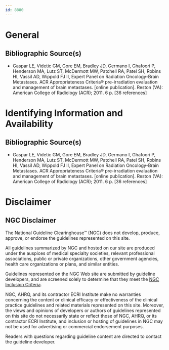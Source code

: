 ```yaml
---
id: 8880
---
```


# General

## Bibliographic Source(s)

- Gaspar LE, Videtic GM, Gore EM, Bradley JD, Germano I, Ghafoori P, Henderson MA, Lutz ST, McDermott MW, Patchell RA, Patel SH, Robins HI, Vassil AD, Wippold FJ II, Expert Panel on Radiation Oncology-Brain Metastases. ACR Appropriateness Criteria® pre-irradiation evaluation and management of brain metastases. [online publication]. Reston (VA): American College of Radiology (ACR); 2011. 6 p. [36 references]

# Identifying Information and Availability

## Bibliographic Source(s)

- Gaspar LE, Videtic GM, Gore EM, Bradley JD, Germano I, Ghafoori P, Henderson MA, Lutz ST, McDermott MW, Patchell RA, Patel SH, Robins HI, Vassil AD, Wippold FJ II, Expert Panel on Radiation Oncology-Brain Metastases. ACR Appropriateness Criteria® pre-irradiation evaluation and management of brain metastases. [online publication]. Reston (VA): American College of Radiology (ACR); 2011. 6 p. [36 references]

# Disclaimer

## NGC Disclaimer

The National Guideline Clearinghouse™ (NGC) does not develop, produce, approve, or endorse the guidelines represented on this site.

All guidelines summarized by NGC and hosted on our site are produced under the auspices of medical specialty societies, relevant professional associations, public or private organizations, other government agencies, health care organizations or plans, and similar entities.

Guidelines represented on the NGC Web site are submitted by guideline developers, and are screened solely to determine that they meet the [NGC Inclusion Criteria](/help-and-about/summaries/inclusion-criteria).

NGC, AHRQ, and its contractor ECRI Institute make no warranties concerning the content or clinical efficacy or effectiveness of the clinical practice guidelines and related materials represented on this site. Moreover, the views and opinions of developers or authors of guidelines represented on this site do not necessarily state or reflect those of NGC, AHRQ, or its contractor ECRI Institute, and inclusion or hosting of guidelines in NGC may not be used for advertising or commercial endorsement purposes.

Readers with questions regarding guideline content are directed to contact the guideline developer.

